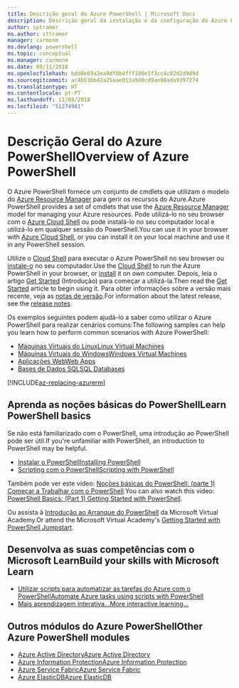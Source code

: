```yaml
---
title: Descrição geral do Azure PowerShell | Microsoft Docs
description: Descrição geral da instalação e da configuração do Azure PowerShell.
author: sptramer
ms.author: sttramer
manager: carmonm
ms.devlang: powershell
ms.topic: conceptual
ms.manager: carmonm
ms.date: 09/11/2018
ms.openlocfilehash: bdd8e69a2ea9df8b4fff100e1f3cc4c82d2d9d9d
ms.sourcegitcommit: ac4b53bb42a25aae013a9d8cd9ae98ada9397274
ms.translationtype: HT
ms.contentlocale: pt-PT
ms.lasthandoff: 11/08/2018
ms.locfileid: "51274981"
---
```

# <a name="overview-of-azure-powershell"></a><span data-ttu-id="a4d2a-103">Descrição Geral do Azure PowerShell</span><span class="sxs-lookup"><span data-stu-id="a4d2a-103">Overview of Azure PowerShell</span></span>

<span data-ttu-id="a4d2a-104">O Azure PowerShell fornece um conjunto de cmdlets que utilizam o modelo do [Azure Resource Manager](/azure/azure-resource-manager/resource-group-overview) para gerir os recursos do Azure.</span><span class="sxs-lookup"><span data-stu-id="a4d2a-104">Azure PowerShell provides a set of cmdlets that use the [Azure Resource Manager](/azure/azure-resource-manager/resource-group-overview) model for managing your Azure resources.</span></span> <span data-ttu-id="a4d2a-105">Pode utilizá-lo no seu browser com o [Azure Cloud Shell](/azure/cloud-shell/overview) ou pode instalá-lo no seu computador local e utilizá-lo em qualquer sessão do PowerShell.</span><span class="sxs-lookup"><span data-stu-id="a4d2a-105">You can use it in your browser with [Azure Cloud Shell](/azure/cloud-shell/overview), or you can install it on your local machine and use it in any PowerShell session.</span></span>

<span data-ttu-id="a4d2a-106">Utilize o [Cloud Shell](/azure/cloud-shell/overview) para executar o Azure PowerShell no seu browser ou [instale-o](install-azurerm-ps.md) no seu computador.</span><span class="sxs-lookup"><span data-stu-id="a4d2a-106">Use the [Cloud Shell](/azure/cloud-shell/overview) to run the Azure PowerShell in your browser, or [install](install-azurerm-ps.md) it on own computer.</span></span> <span data-ttu-id="a4d2a-107">Depois, leia o artigo [Get Started](get-started-azureps.md) (Introdução) para começar a utilizá-la.</span><span class="sxs-lookup"><span data-stu-id="a4d2a-107">Then read the [Get Started](get-started-azureps.md) article to begin using it.</span></span> <span data-ttu-id="a4d2a-108">Para obter informações sobre a versão mais recente, veja as [notas de versão](release-notes-azureps.md).</span><span class="sxs-lookup"><span data-stu-id="a4d2a-108">For information about the latest release, see the [release notes](release-notes-azureps.md).</span></span>

<span data-ttu-id="a4d2a-109">Os exemplos seguintes podem ajudá-lo a saber como utilizar o Azure PowerShell para realizar cenários comuns:</span><span class="sxs-lookup"><span data-stu-id="a4d2a-109">The following samples can help you learn how to perform common scenarios with Azure PowerShell:</span></span>

* [<span data-ttu-id="a4d2a-110">Máquinas Virtuais do Linux</span><span class="sxs-lookup"><span data-stu-id="a4d2a-110">Linux Virtual Machines</span></span>](/azure/virtual-machines/virtual-machines-linux-powershell-samples?toc=/powershell/azure/toc.json)
* [<span data-ttu-id="a4d2a-111">Máquinas Virtuais do Windows</span><span class="sxs-lookup"><span data-stu-id="a4d2a-111">Windows Virtual Machines</span></span>](/azure/virtual-machines/virtual-machines-windows-powershell-samples?toc=/powershell/azure/toc.json)
* [<span data-ttu-id="a4d2a-112">Aplicações Web</span><span class="sxs-lookup"><span data-stu-id="a4d2a-112">Web Apps</span></span>](/azure/app-service-web/app-service-powershell-samples?toc=/powershell/azure/toc.json)
* [<span data-ttu-id="a4d2a-113">Bases de Dados SQL</span><span class="sxs-lookup"><span data-stu-id="a4d2a-113">SQL Databases</span></span>](/azure/sql-database/sql-database-powershell-samples?toc=/powershell/azure/toc.json)

[!INCLUDE[az-replacing-azurerm](../includes/az-replacing-azurerm.md)]

## <a name="learn-powershell-basics"></a><span data-ttu-id="a4d2a-114">Aprenda as noções básicas do PowerShell</span><span class="sxs-lookup"><span data-stu-id="a4d2a-114">Learn PowerShell basics</span></span>

<span data-ttu-id="a4d2a-115">Se não está familiarizado com o PowerShell, uma introdução ao PowerShell pode ser útil.</span><span class="sxs-lookup"><span data-stu-id="a4d2a-115">If you're unfamiliar with PowerShell, an introduction to PowerShell may be helpful.</span></span>

* [<span data-ttu-id="a4d2a-116">Instalar o PowerShell</span><span class="sxs-lookup"><span data-stu-id="a4d2a-116">Installing PowerShell</span></span>](/powershell/scripting/setup/installing-windows-powershell)
* [<span data-ttu-id="a4d2a-117">Scripting com o PowerShell</span><span class="sxs-lookup"><span data-stu-id="a4d2a-117">Scripting with PowerShell</span></span>](/powershell/scripting/powershell-scripting)

<span data-ttu-id="a4d2a-118">Também pode ver este vídeo: [Noções básicas do PowerShell: (parte 1) Começar a Trabalhar com o PowerShell](https://channel9.msdn.com/Blogs/Taste-of-Premier/PowerShellBasicsPart1).</span><span class="sxs-lookup"><span data-stu-id="a4d2a-118">You can also watch this video: [PowerShell Basics: (Part 1) Getting Started with PowerShell](https://channel9.msdn.com/Blogs/Taste-of-Premier/PowerShellBasicsPart1).</span></span>

<span data-ttu-id="a4d2a-119">Ou assista à [Introdução ao Arranque do PowerShell](https://mva.microsoft.com/liveevents/powershell-jumpstart) da Microsoft Virtual Academy.</span><span class="sxs-lookup"><span data-stu-id="a4d2a-119">Or attend the Microsoft Virtual Academy's [Getting Started with PowerShell Jumpstart](https://mva.microsoft.com/liveevents/powershell-jumpstart).</span></span>

## <a name="build-your-skills-with-microsoft-learn"></a><span data-ttu-id="a4d2a-120">Desenvolva as suas competências com o Microsoft Learn</span><span class="sxs-lookup"><span data-stu-id="a4d2a-120">Build your skills with Microsoft Learn</span></span>

- [<span data-ttu-id="a4d2a-121">Utilizar scripts para automatizar as tarefas do Azure com o PowerShell</span><span class="sxs-lookup"><span data-stu-id="a4d2a-121">Automate Azure tasks using scripts with PowerShell</span></span>](/learn/modules/automate-azure-tasks-with-powershell/)
- [<span data-ttu-id="a4d2a-122">Mais aprendizagem interativa...</span><span class="sxs-lookup"><span data-stu-id="a4d2a-122">More interactive learning...</span></span>](/learn/browse/?term=powershell)

## <a name="other-azure-powershell-modules"></a><span data-ttu-id="a4d2a-123">Outros módulos do Azure PowerShell</span><span class="sxs-lookup"><span data-stu-id="a4d2a-123">Other Azure PowerShell modules</span></span>

* [<span data-ttu-id="a4d2a-124">Azure Active Directory</span><span class="sxs-lookup"><span data-stu-id="a4d2a-124">Azure Active Directory</span></span>](/powershell/azure/active-directory/)
* [<span data-ttu-id="a4d2a-125">Azure Information Protection</span><span class="sxs-lookup"><span data-stu-id="a4d2a-125">Azure Information Protection</span></span>](/powershell/azure/aip/)
* [<span data-ttu-id="a4d2a-126">Azure Service Fabric</span><span class="sxs-lookup"><span data-stu-id="a4d2a-126">Azure Service Fabric</span></span>](/powershell/azure/service-fabric/)
* [<span data-ttu-id="a4d2a-127">Azure ElasticDB</span><span class="sxs-lookup"><span data-stu-id="a4d2a-127">Azure ElasticDB</span></span>](/powershell/azure/elasticdbjobs/)
